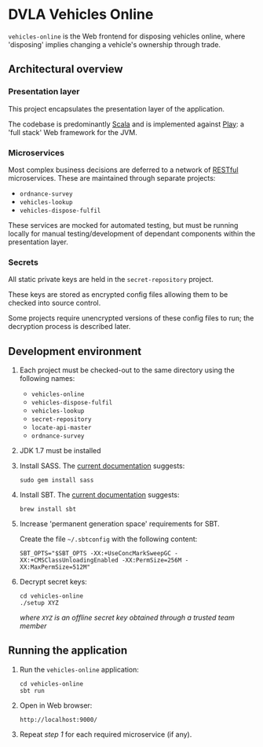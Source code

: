 DVLA Vehicles Online
====================

`vehicles-online` is the Web frontend for disposing vehicles online, where 'disposing' implies changing a vehicle's
ownership through trade.

Architectural overview
----------------------

### Presentation layer

This project encapsulates the presentation layer of the application.

The codebase is predominantly [Scala][scala] and is implemented against [Play][play-framework]: a 'full stack' Web
framework for the JVM.

### Microservices

Most complex business decisions are deferred to a network of [RESTful][rest] microservices. These are maintained through
separate projects:

-   `ordnance-survey`
-   `vehicles-lookup`
-   `vehicles-dispose-fulfil`

These services are mocked for automated testing, but must be running locally for manual testing/development of dependant
components within the presentation layer.

### Secrets

All static private keys are held in the `secret-repository` project.

These keys are stored as encrypted config files allowing them to be checked into source control.

Some projects require unencrypted versions of these config files to run; the decryption process is described later.

Development environment
-----------------------

1.  Each project must be checked-out to the same directory using the following names:

    -   `vehicles-online`
    -   `vehicles-dispose-fulfil`
    -   `vehicles-lookup`
    -   `secret-repository`
    -   `locate-api-master`
    -   `ordnance-survey`

2.  JDK 1.7 must be installed

3.  Install SASS. The [current documentation][install-sass] suggests:

        sudo gem install sass

4.  Install SBT.  The [current documentation][install-sbt] suggests:

        brew install sbt

5.  Increase 'permanent generation space' requirements for SBT.

    Create the file `~/.sbtconfig` with the following content:

        SBT_OPTS="$SBT_OPTS -XX:+UseConcMarkSweepGC -XX:+CMSClassUnloadingEnabled -XX:PermSize=256M -XX:MaxPermSize=512M"

6.  Decrypt secret keys:

        cd vehicles-online
        ./setup XYZ

    *where `XYZ` is an offline secret key obtained through a trusted team member*

Running the application
-----------------------

1.  Run the `vehicles-online` application:

        cd vehicles-online
        sbt run

2.  Open in Web browser:

        http://localhost:9000/

3.  Repeat *step 1* for each required microservice (if any).

[install-sass]: http://sass-lang.com/install "Install SASS"
[install-sbt]: http://www.scala-sbt.org/release/docs/Getting-Started/Setup.html#installing-sbt "Install SBT"
[rest]: https://www.ics.uci.edu/~fielding/pubs/dissertation/rest_arch_style.htm "REST"
[play-framework]: http://www.playframework.com/ "Play Framework"
[scala]: http://www.scala-lang.org/ "Scala Language"

